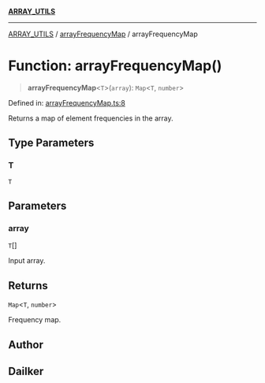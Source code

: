 [**ARRAY_UTILS**](../../README.md)

***

[ARRAY_UTILS](../../README.md) / [arrayFrequencyMap](../README.md) / arrayFrequencyMap

# Function: arrayFrequencyMap()

> **arrayFrequencyMap**\<`T`\>(`array`): `Map`\<`T`, `number`\>

Defined in: [arrayFrequencyMap.ts:8](https://github.com/dailker/everyutil/blob/fee6e9b8a6704ceb47f5b1ba754e0cca6cabc7c0/src/array/arrayFrequencyMap.ts#L8)

Returns a map of element frequencies in the array.

## Type Parameters

### T

`T`

## Parameters

### array

`T`[]

Input array.

## Returns

`Map`\<`T`, `number`\>

Frequency map.

## Author

## Dailker
